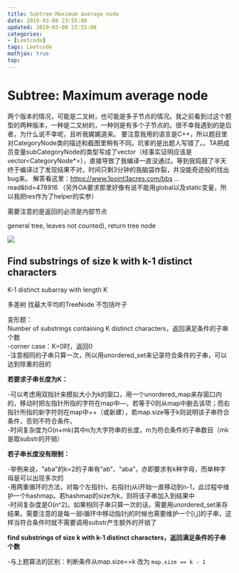 ```yaml
---
title: Subtree-Maximum average node
date: 2019-03-08 23:55:08
updated: 2019-03-08 23:55:08
categories: 
- [Leetcode]
tags: Leetcode
mathjax: true
top:
---
```


# Subtree: Maximum average node

两个版本的情况，可能是二叉树，也可能是多子节点的情况。我之前看到过这个题型的两种版本，一种是二叉树的，一种则是有多个子节点的。很不幸我遇到的是后者，为什么说不幸呢，且听我娓娓道来。
要注意我用的语言是C++，所以题目里对CategoryNode类的描述和截图里稍有不同。坑爹的是出题人写错了。。TA把成员变量subCategoryNode的类型写成了vector<CategoryNode>（经事实证明应该是vector<CategoryNode*>），直接导致了我编译一直没通过。等到我捣鼓了半天终于编译过了发现结果不对，时间只剩3分钟的我脑袋炸裂，并没能奇迹般的找出bug来。
解答看这里：https://www.1point3acres.com/bbs ... read&tid=478916
（另外OA要求那里好像有说不能用global以及static变量，所以我把res作为了helper的实参）

需要注意的是返回的必须是内部节点

general tree, leaves not counted), return tree node

![](images/2019-02-28-17-43-50.png)

## Find substrings of size k with k-1 distinct characters

K-1 distinct subarray with length K

多差树 找最大平均的TreeNode 不包括叶子  

变形题：  
Number of substrings containing K distinct characters，返回满足条件的子串个数  
-corner case：K=0时，返回0  
-注意相同的子串只算一次，所以用unordered_set来记录符合条件的子串，可以达到除重的目的  
  
**若要求子串长度为K：**

-可以考虑用双指针来模拟大小为k的窗口，用一个unordered_map来存窗口内的，移动时把左指针所指的字符在map中—，若等于0则从map中删去该项；而右指针所指的新字符则在map中++（或新建），若map.size等于k则说明该子串符合条件，否则不符合条件。  
-时间复杂度为O(n+mk)其中n为大字符串的长度，m为符合条件的子串数目（mk是取substr的开销）  
  
**若子串长度没有限制：**

-举例来说，“aba”的k=2的子串有“ab”、“aba”，亦即要求有k种字母，而单种字母是可以出现多次的  
-用两重循环的方法，对每个左指针i，右指针j从i开始一直移动到n-1，此过程中维护一个hashmap。若hashmap的size为k，则将该子串加入到结果中  
-时间复杂度是O(n^2)。如果相同子串只算一次的话，需要用unordered_set来存结果。需要注意的是每一层i循环中移动指针j的时候也需要维护一个[i,j]的子串，这样当符合条件时就不需要调用substr产生额外的开销了

**find substrings of size k with k-1 distinct characters，返回满足条件的子串个数**

-与上题算法的区别：判断条件从map.size==k 改为 `map.size == k - 1`

